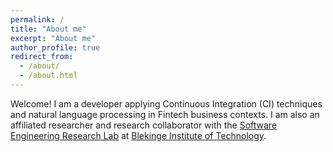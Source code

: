 ```yaml
---
permalink: /
title: "About me"
excerpt: "About me"
author_profile: true
redirect_from: 
  - /about/
  - /about.html
---
```


Welcome! I am a developer applying Continuous Integration (CI) techniques and natural language processing in Fintech business contexts.
I am also an affiliated researcher and research collaborator with the [Software Engineering Research Lab](https://www.bth.se/forskning/forskningsomraden/programvaruteknik/sert/) at [Blekinge Institute of Technology](https://www.bth.se).
